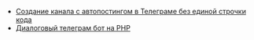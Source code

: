 * [Создание канала с автопостингом в Телеграме без единой строчки кода](/articles/%D0%A1%D0%BE%D0%B7%D0%B4%D0%B0%D0%BD%D0%B8%D0%B5%20%D0%BA%D0%B0%D0%BD%D0%B0%D0%BB%D0%B0%20%D1%81%20%D0%B0%D0%B2%D1%82%D0%BE%D0%BF%D0%BE%D1%81%D1%82%D0%B8%D0%BD%D0%B3%D0%BE%D0%BC%20%D0%B2%20%D0%A2%D0%B5%D0%BB%D0%B5%D0%B3%D1%80%D0%B0%D0%BC%D0%B5%20%D0%B1%D0%B5%D0%B7%20%D0%B5%D0%B4%D0%B8%D0%BD%D0%BE%D0%B9%20%D1%81%D1%82%D1%80%D0%BE%D1%87%D0%BA%D0%B8%20%D0%BA%D0%BE%D0%B4%D0%B0.md)
* [Диалоговый телеграм бот на PHP](/articles/%D0%94%D0%B8%D0%B0%D0%BB%D0%BE%D0%B3%D0%BE%D0%B2%D1%8B%D0%B9%20%D1%82%D0%B5%D0%BB%D0%B5%D0%B3%D1%80%D0%B0%D0%BC%20%D0%B1%D0%BE%D1%82%20%D0%BD%D0%B0%20PHP.md)
